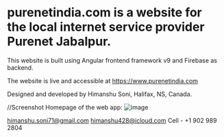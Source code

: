 # purenetindia.com is a website for the local internet service provider Purenet Jabalpur.
This website is built using Angular frontend framework v9 and Firebase as backend.

The website is live and accessible at https://www.purenetindia.com

Designed and developed by Himanshu Soni, Halifax, NS, Canada.

//Screenshot Homepage of the web app:
![image](https://user-images.githubusercontent.com/20580360/179363426-ff0449f6-260d-4a1d-99d3-1d20479b90d1.png)


himanshu.soni71@gmail.com 
himanshu428@icloud.com 
Cell - +1 902 989 2804
